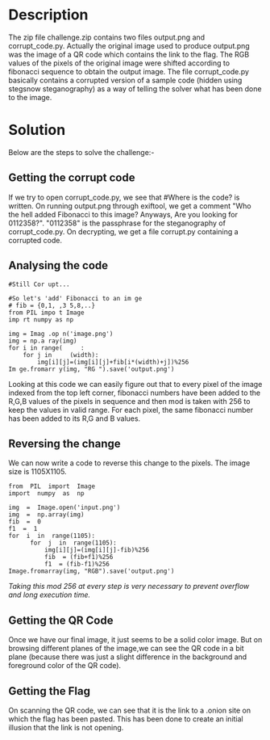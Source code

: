 # Description

The zip file challenge.zip contains two files output.png and corrupt_code.py. Actually the original image used to produce output.png was the image of a QR code which contains the link to the flag. The RGB values of the pixels of the original image were shifted according to fibonacci sequence to obtain the output image. The file corrupt_code.py basically contains a corrupted version of a sample code (hidden using stegsnow steganography)  as a way of telling the solver what has been done to the image.


# Solution

Below are the steps to solve the challenge:-

## Getting the corrupt code
If we try to open corrupt_code.py, we see that #Where is the code? is written.
On running output.png through exiftool, we get a comment "Who the hell added Fibonacci to this image? Anyways, Are you looking for 0112358?".
"0112358" is the passphrase for the steganography of corrupt_code.py. On decrypting, we get a file corrupt.py containing a corrupted code.

## Analysing the code

    #Still Cor upt...
     
    #So let's 'add' Fibonacci to an im ge
    # fib = {0,1, ,3 5,8,..}
    from PIL impo t Image
    imp rt numpy as np

    img = Imag .op n('image.png')
    img = np.a ray(img)
    for i in range(     :
        for j in     (width):
            img[i][j]=(img[i][j]+fib[i*(width)+j])%256
    Im ge.fromarr y(img, "RG ").save('output.png')

Looking at this code we can easily figure out that to every pixel of the image indexed from the top left corner, fibonacci numbers have been added to the R,G,B values of the pixels in sequence and then mod is taken with 256 to keep the values in valid range. For each pixel, the same fibonacci number has been added to its R,G and B values.

## Reversing the change

We can now write a code to reverse this change to the pixels. The image size is 1105X1105.

    from  PIL  import  Image
    import  numpy  as  np
     
    img  =  Image.open('input.png')
    img  =  np.array(img)
    fib  =  0
    f1  =  1
    for  i  in  range(1105):
		  for  j  in  range(1105):
			  img[i][j]=(img[i][j]-fib)%256
			  fib  = (fib+f1)%256
			  f1  = (fib-f1)%256
	Image.fromarray(img, "RGB").save('output.png')
									
*Taking this mod 256 at every step is very necessary to prevent overflow and long execution time.*

## Getting the QR Code

Once we have our final image, it just seems to be a solid color image. But on browsing different planes of the image,we can see the QR code in a bit plane (because there was just a slight difference in the background and foreground color of the QR code). 

## Getting the Flag

On scanning the QR code, we can see that it is the link to a .onion site on which the flag has been pasted. This has been done to create an initial illusion that the link is not opening.
